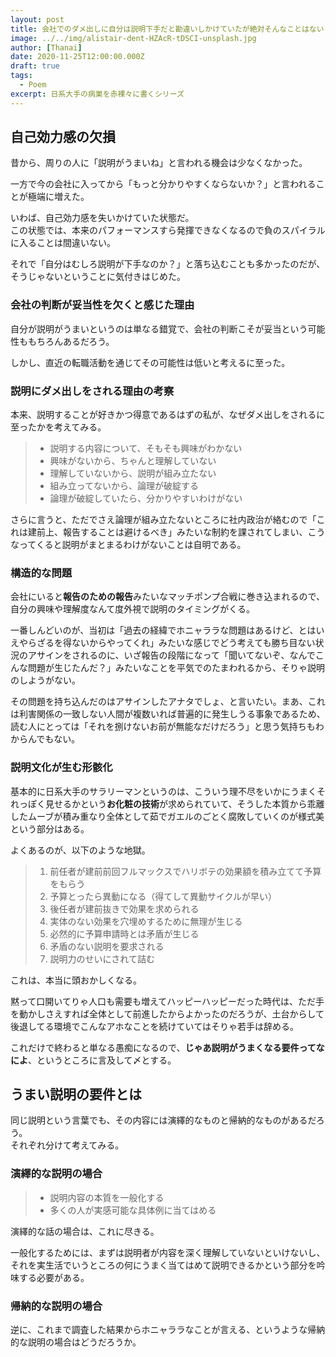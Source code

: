 ```yaml
---
layout: post
title: 会社でのダメ出しに自分は説明下手だと勘違いしかけていたが絶対そんなことはないと気付いた
image: ../../img/alistair-dent-HZAcR-tDSCI-unsplash.jpg
author: [Thanai]
date: 2020-11-25T12:00:00.000Z
draft: true
tags:
  - Poem
excerpt: 日系大手の病巣を赤裸々に書くシリーズ
---
```


## 自己効力感の欠損

昔から、周りの人に「説明がうまいね」と言われる機会は少なくなかった。

一方で今の会社に入ってから「もっと分かりやすくならないか？」と言われることが極端に増えた。

いわば、自己効力感を失いかけていた状態だ。  
この状態では、本来のパフォーマンスすら発揮できなくなるので負のスパイラルに入ることは間違いない。

それで「自分はむしろ説明が下手なのか？」と落ち込むことも多かったのだが、そうじゃないということに気付きはじめた。

### 会社の判断が妥当性を欠くと感じた理由

自分が説明がうまいというのは単なる錯覚で、会社の判断こそが妥当という可能性ももちろんあるだろう。

しかし、直近の転職活動を通じてその可能性は低いと考えるに至った。

### 説明にダメ出しをされる理由の考察

本来、説明することが好きかつ得意であるはずの私が、なぜダメ出しをされるに至ったかを考えてみる。

> - 説明する内容について、そもそも興味がわかない
> - 興味がないから、ちゃんと理解していない
> - 理解していないから、説明が組み立たない
> - 組み立ってないから、論理が破綻する
> - 論理が破綻していたら、分かりやすいわけがない

さらに言うと、ただでさえ論理が組み立たないところに社内政治が絡むので「これは建前上、報告することは避けるべき」みたいな制約を課されてしまい、こうなってくると説明がまとまるわけがないことは自明である。

### 構造的な問題

会社にいると**報告のための報告**みたいなマッチポンプ合戦に巻き込まれるので、自分の興味や理解度なんて度外視で説明のタイミングがくる。

一番しんどいのが、当初は「過去の経緯でホニャララな問題はあるけど、とはいえやらざるを得ないからやってくれ」みたいな感じでどう考えても勝ち目ない状況のアサインをされるのに、いざ報告の段階になって「聞いてないぞ、なんでこんな問題が生じたんだ？」みたいなことを平気でのたまわれるから、そりゃ説明のしようがない。

その問題を持ち込んだのはアサインしたアナタでしょ、と言いたい。まあ、これは利害関係の一致しない人間が複数いれば普遍的に発生しうる事象であるため、読む人にとっては「それを捌けないお前が無能なだけだろう」と思う気持ちもわからんでもない。

### 説明文化が生む形骸化

基本的に日系大手のサラリーマンというのは、こういう理不尽をいかにうまくそれっぽく見せるかという**お化粧の技術**が求められていて、そうした本質から乖離したムーブが積み重なり全体として茹でガエルのごとく腐敗していくのが様式美という部分はある。

よくあるのが、以下のような地獄。

> 1. 前任者が建前前回フルマックスでハリボテの効果額を積み立てて予算をもらう
> 1. 予算とったら異動になる（得てして異動サイクルが早い）
> 1. 後任者が建前抜きで効果を求められる
> 1. 実体のない効果を穴埋めするために無理が生じる
> 1. 必然的に予算申請時とは矛盾が生じる
> 1. 矛盾のない説明を要求される
> 1. 説明力のせいにされて詰む

これは、本当に頭おかしくなる。

黙って口開いてりゃ人口も需要も増えてハッピーハッピーだった時代は、ただ手を動かしさえすれば全体として前進したからよかったのだろうが、土台からして後退してる環境でこんなアホなことを続けていてはそりゃ若手は辞める。

これだけで終わると単なる愚痴になるので、**じゃあ説明がうまくなる要件ってなによ**、というところに言及して〆とする。

## うまい説明の要件とは

同じ説明という言葉でも、その内容には演繹的なものと帰納的なものがあるだろう。  
それぞれ分けて考えてみる。

### 演繹的な説明の場合

> - 説明内容の本質を一般化する
> - 多くの人が実感可能な具体例に当てはめる

演繹的な話の場合は、これに尽きる。

一般化するためには、まずは説明者が内容を深く理解していないといけないし、それを実生活でいうところの何にうまく当てはめて説明できるかという部分を吟味する必要がある。

### 帰納的な説明の場合

逆に、これまで調査した結果からホニャララなことが言える、というような帰納的な説明の場合はどうだろうか。
